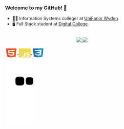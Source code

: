 ### Welcome to my GitHub! 👋

- 🧑‍🎓 Information Systems colleger at <a href="https://www.unifanor.edu.br/unifanor">UniFanor Wyden<a/>.
- 🖥️ Full Stack student at <a href="https://digitalcollege.com.br/">Digital College<a/>.

##

<div align="center">   
    <a href="https://github.com/amariliodeoliveira">
        <!-- GitHub Stats-->
        <img height="180em"
            src="https://github-readme-stats.vercel.app/api?username=amariliodeoliveira&show_icons=true&bg_color=DEG,264653,197066&title_color=E76F51&text_color=FFFFFF&icon_color=E9C46A&include_all_commits=true&count_private=true" />
        <!-- GitHub Languages-->
        <img height="180em"
            src="https://github-readme-stats.vercel.app/api/top-langs/?username=amariliodeoliveira&layout=compact&langs_count=7&bg_color=DEG,197066,264653&title_color=E76F51&text_color=FFFFFF&icon_color=E9C46A" />
</div>

<div style="display: inline_block"><br>
    <img align="center" alt="Rafa-HTML" height="30" width="40" src="https://raw.githubusercontent.com/devicons/devicon/master/icons/html5/html5-original.svg">
    <img align="center" alt="Rafa-Js" height="30" width="40" src="https://raw.githubusercontent.com/devicons/devicon/master/icons/javascript/javascript-plain.svg">
    <img align="center" alt="Rafa-CSS" height="30" width="40" src="https://raw.githubusercontent.com/devicons/devicon/master/icons/css3/css3-original.svg">
    
</div>

##

<div> 
  
  ![Snake animation](https://github.com/amariliodeoliveira/amariliodeoliveira/blob/output/github-contribution-grid-snake.svg)
 
</div>
